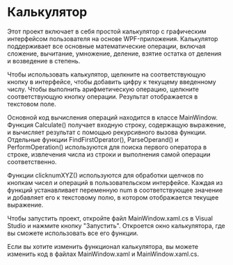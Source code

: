 # Калькулятор 
Этот проект включает в себя простой калькулятор с графическим интерфейсом пользователя на основе WPF-приложения. Калькулятор поддерживает все основные математические операции, включая сложение, вычитание, умножение, деление, взятие остатка от деления и возведение в степень.

Чтобы использовать калькулятор, щелкните на соответствующую кнопку в интерфейсе, чтобы добавить цифру к текущему введенному числу. Чтобы выполнить арифметическую операцию, щелкните соответствующую кнопку операции. Результат отображается в текстовом поле.

Основной код вычисления операций находится в классе MainWindow. Функция Calculate() получает входную строку, содержащую выражение, и вычисляет результат с помощью рекурсивного вызова функции. Отдельные функции FindFirstOperator(), ParseOperand() и PerformOperation() используются для поиска первого оператора в строке, извлечения числа из строки и выполнения самой операции соответственно.

Функции clicknumXYZ() используются для обработки щелчков по кнопкам чисел и операций в пользовательском интерфейсе. Каждая из функций устанавливает переменную num в соответствующее значение и добавляет его к текстовому полю, в котором отображается текущее выражение.

Чтобы запустить проект, откройте файл MainWindow.xaml.cs в Visual Studio и нажмите кнопку "Запустить". Откроется окно калькулятора, где вы сможете использовать все его функции.

Если вы хотите изменить функционал калькулятора, вы можете изменить код в файлах MainWindow.xaml и MainWindow.xaml.cs.
